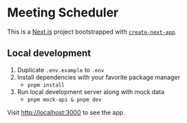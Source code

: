 # Meeting Scheduler

This is a [Next.js](https://nextjs.org/) project bootstrapped with [`create-next-app`](https://github.com/vercel/next.js/tree/canary/packages/create-next-app).

## Local development

1. Duplicate `.env.example` to `.env`
2. Install dependencies with your favorite package manager
   - `pnpm install`
3. Run local development server along with mock data
   - `pnpm mock-api & pnpm dev`

Visit [http://localhost:3000](http://localhost:3000) to see the app.
